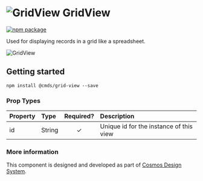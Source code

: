 # ![GridView](https://user-images.githubusercontent.com/44801418/48134118-91f82f80-e2cb-11e8-9928-c54c3d41015f.png) GridView

[![npm package][npm-badge]][npm]

Used for displaying records in a grid like a spreadsheet.

![GridView](https://user-images.githubusercontent.com/44947294/48402064-40cdbd00-e75d-11e8-9633-e52fd0217636.gif)
## Getting started

````
npm install @cmds/grid-view --save
````

### Prop Types

| Property | Type | Required? | Description |
|:---|:---|:---:|:---|
| id | String | ✓ | Unique id for the instance of this view |

### More information

This component is designed and developed as part of [Cosmos Design System][cmds]. 

[cmds]: https://github.com/entercosmos/cosmos
[npm-badge]: https://img.shields.io/npm/v/@cmds/grid-view.svg
[npm]: https://www.npmjs.org/package/@cmds/grid-view

